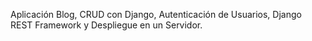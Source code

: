 Aplicación Blog, CRUD con Django, Autenticación de Usuarios, Django REST Framework y Despliegue en un Servidor.
